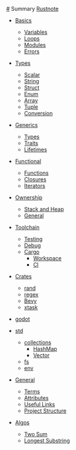 [#](#.md) Summary
[Rustnote](rustnote.md)

- [Basics]()
	- [Variables](basics/variables.md)
	- [Loops](basics/loops.md)
	- [Modules](basics/modules.md)
	- [Errors](basics/errors.md)

- [Types]()
	- [Scalar](types/scalar.md)
	- [String](types/string.md)
	- [Struct](types/struct.md)
	- [Enum](types/enums.md)
	- [Array](types/array.md)
	- [Tuple](types/tuple.md)
	- [Conversion](types/conversions.md)

- [Generics]()
	- [Types](generics/types.md)
	- [Traits](generics/traits.md)
	- [Lifetimes](generics/lifetimes.md)

- [Functional]()
	- [Functions](basics/functions.md)
	- [Closures](functional/closures.md)
	- [Iterators](functional/iterators.md)

- [Ownership]()
	- [Stack and Heap](ownership/stack_heap.md)
	- [General](ownership/general.md)

- [Toolchain]()
	- [Testing](toolchain/testing.md)
	- [Debug](toolchain/debug.md)
	- [Cargo](toolchain/cargo.md)
		- [Workspace](toolchain/workspace.md)
		- [CI](toolchain/ci.md)

- [Crates]()
	- [rand](crates/rand.md)
	- [regex](crates/regex.md)
	- [Bevy](bevy/misc.md)
	- [xtask](crates/xtask.md)

- [godot](godot/compile.md)

- [std]()
	- [collections]()
		- [HashMap](std/collections/hashmap.md)
		- [Vector](types/vectors.md)
	- [fs](std/fs.md)
	- [env](std/env.md)

- [General]()
	- [Terms](gerneral/terms.md)
	- [Attributes](general/attributes.md)
	- [Useful Links](general/links.md)
	- [Project Structure](general/structure.md)

- [Algos]()
	- [Two Sum](algo/twosum.md)
	- [Longest Substring](algo/longest_substring.md)